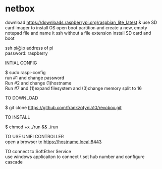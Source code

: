 # netbox

download https://downloads.raspberrypi.org/raspbian_lite_latest & use SD card imager to install OS
open boot partition and create a new, empty notepad file and name it ssh without a file extension
install SD card and boot

ssh pi@ip address of pi \
password: raspberry

INTIAL CONFIG 

$ sudo raspi-config \
run #1 and change password \
Run #2 and change (1)hostname \
Run #7 and (1)expand filesystem and (3)change memory split to 16 

TO DOWNLOAD

$ git clone https://github.com/frankzotynia10/revobox.git

TO INSTALL

$ chmod +x ./run && ./run

TO USE UNIFI CONTROLLER \
open a browser to https://hostname.local:8443

TO connect to SoftEther Service \
use windows applicaiton to connect \ 
set hub number and configure cascade
